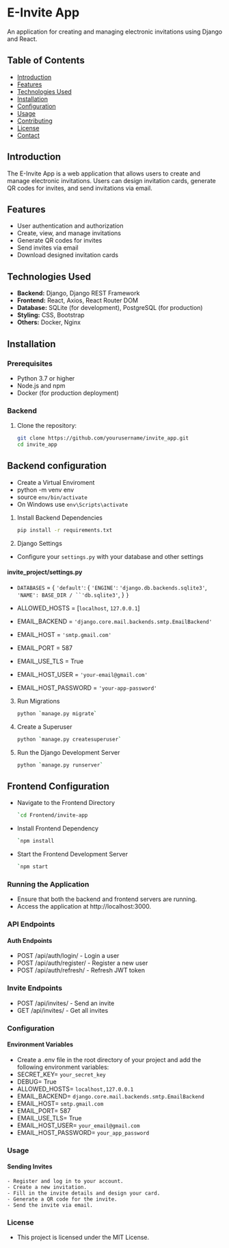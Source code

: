 # E-Invite App

An application for creating and managing electronic invitations using Django and React.

## Table of Contents

- [Introduction](#introduction)
- [Features](#features)
- [Technologies Used](#technologies-used)
- [Installation](#installation)
- [Configuration](#configuration)
- [Usage](#usage)
- [Contributing](#contributing)
- [License](#license)
- [Contact](#contact)

## Introduction

The E-Invite App is a web application that allows users to create and manage electronic invitations. Users can design invitation cards, generate QR codes for invites, and send invitations via email.

## Features

- User authentication and authorization
- Create, view, and manage invitations
- Generate QR codes for invites
- Send invites via email
- Download designed invitation cards

## Technologies Used

- **Backend:** Django, Django REST Framework
- **Frontend:** React, Axios, React Router DOM
- **Database:** SQLite (for development), PostgreSQL (for production)
- **Styling:** CSS, Bootstrap
- **Others:** Docker, Nginx

## Installation

### Prerequisites

- Python 3.7 or higher
- Node.js and npm
- Docker (for production deployment)

### Backend

1. Clone the repository:

   ```sh
   git clone https://github.com/yourusername/invite_app.git
   cd invite_app

## Backend configuration

  - Create a Virtual Enviroment
  - python -m venv env
  - source `env/bin/activate`   
  - On Windows use `env\Scripts\activate`

1. Install Backend Dependencies
   ```sh
   pip install -r requirements.txt

2. Django Settings
  - Configure your `settings.py` with your database and other settings
 
  #### invite_project/settings.py

- `DATABASES` = {
     `'default'`: {
         `'ENGINE'`: `'django.db.backends.sqlite3'`,
         `'NAME': BASE_DIR / ``'db.sqlite3'`,
     }
 `}`

- ALLOWED_HOSTS = [`localhost`, `127.0.0.1`]

- EMAIL_BACKEND = `'django.core.mail.backends.smtp.EmailBackend'`
- EMAIL_HOST = `'smtp.gmail.com'`
- EMAIL_PORT = 587
- EMAIL_USE_TLS = True
- EMAIL_HOST_USER = `'your-email@gmail.com'`
- EMAIL_HOST_PASSWORD = `'your-app-password'`

3. Run Migrations
   ```sh
   python `manage.py migrate`

4. Create a Superuser
    ```sh 
    python `manage.py createsuperuser`

5. Run the Django Development Server
    ```sh 
    python `manage.py runserver`

## Frontend Configuration

- Navigate to the Frontend Directory
  ```sh
  `cd Frontend/invite-app

- Install Frontend Dependency
  ```sh
  `npm install

- Start the Frontend Development Server
  ```sh
  `npm start

### Running the Application

- Ensure that both the backend and frontend servers are running.
- Access the application at http://localhost:3000.


### API Endpoints

#### Auth Endpoints

- POST /api/auth/login/ - Login a user
- POST /api/auth/register/ - Register a new user
- POST /api/auth/refresh/ - Refresh JWT token

### Invite Endpoints

- POST /api/invites/ - Send an invite
- GET /api/invites/ - Get all invites

### Configuration

#### Environment Variables
   - Create a .env file in the root directory of your project and add the following environment variables:
   - SECRET_KEY= `your_secret_key`
   - DEBUG= True
   - ALLOWED_HOSTS= `localhost,127.0.0.1`
   - EMAIL_BACKEND= `django.core.mail.backends.smtp.EmailBackend`
   - EMAIL_HOST= `smtp.gmail.com`
   - EMAIL_PORT= 587
   - EMAIL_USE_TLS= True
   - EMAIL_HOST_USER= `your_email@gmail.com`
   - EMAIL_HOST_PASSWORD= `your_app_password`

### Usage
 #### Sending Invites
    - Register and log in to your account.
    - Create a new invitation.
    - Fill in the invite details and design your card.
    - Generate a QR code for the invite.
    - Send the invite via email.

### License
- This project is licensed under the MIT License.

